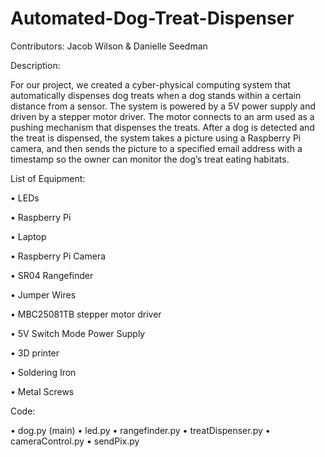 # Automated-Dog-Treat-Dispenser

Contributors: Jacob Wilson & Danielle Seedman

Description:

For our project, we created a cyber-physical computing system that automatically dispenses dog treats when a dog stands within
a certain distance from a sensor. The system is powered by a 5V power supply and driven by a stepper motor driver. The motor 
connects to an arm used as a pushing mechanism that dispenses the treats. After a dog is detected and the treat is dispensed, 
the system takes a picture using a Raspberry Pi camera, and then sends the picture to a specified email address with a 
timestamp so the owner can monitor the dog’s treat eating habitats.

List of Equipment:

•	LEDs

•	Raspberry Pi

•	Laptop

•	Raspberry Pi Camera 

•	SR04 Rangefinder 

•	Jumper Wires

•	MBC25081TB stepper motor driver

•	5V Switch Mode Power Supply

•	3D printer

•	Soldering Iron

•	Metal Screws

Code:

•	dog.py (main)
•	led.py
•	rangefinder.py
•	treatDispenser.py
•	cameraControl.py
•	sendPix.py
